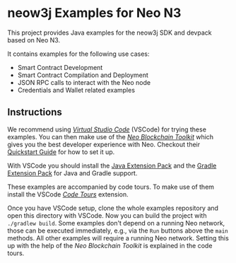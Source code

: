 # neow3j Examples for Neo N3

This project provides Java examples for the neow3j SDK and devpack based on Neo N3.

It contains examples for the following use cases:

- Smart Contract Development
- Smart Contract Compilation and Deployment
- JSON RPC calls to interact with the Neo node
- Credentials and Wallet related examples

## Instructions

We recommend using [*Virtual Studio Code*](https://code.visualstudio.com/) (VSCode) for trying
these examples. You can then make use of the [*Neo Blockchain
Toolkit*](https://marketplace.visualstudio.com/items?itemName=ngd-seattle.neo-blockchain-toolkit)
which gives you the best developer experience with Neo. Checkout their [Quickstart
Guide](https://github.com/neo-project/neo-blockchain-toolkit/blob/master/quickstart.md) for how
to set it up.

With VSCode you should install the [Java Extension
Pack](https://marketplace.visualstudio.com/items?itemName=vscjava.vscode-java-pack) and the
[Gradle Extension
Pack](https://marketplace.visualstudio.com/items?itemName=richardwillis.vscode-gradle-extension-pack) for Java and Gradle support.

These examples are accompanied by code tours. To make use of them install the VSCode [*Code
Tours*](https://marketplace.visualstudio.com/items?itemName=vsls-contrib.codetour) extension.

Once you have VSCode setup, clone the whole examples repository and open this directory with
VSCode. Now you can build the project with `./gradlew build`. Some examples don't depend on a
running Neo network, those can be executed immediately, e.g., via the `Run` buttons above the
`main` methods. All other examples will require a running Neo network. Setting this up with the
help of the *Neo Blockchain Toolkit* is explained in the code tours.
